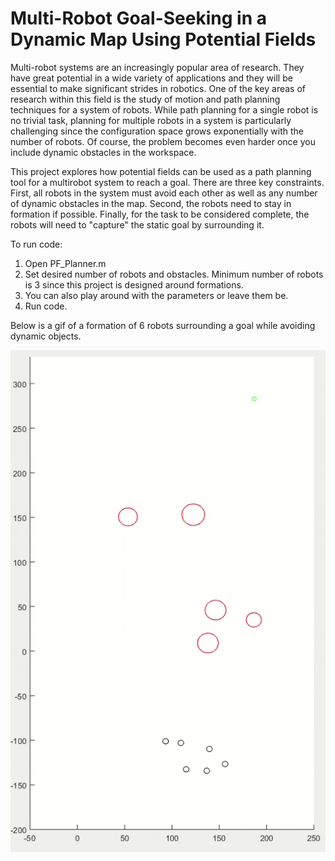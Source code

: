 # Multi-Robot Goal-Seeking in a Dynamic Map Using Potential Fields

  Multi-robot systems are an increasingly popular area of research. They have great potential in a wide variety of applications and they will be essential to make significant strides in robotics. One of the key areas of research within this field is the study of motion and
path planning techniques for a system of robots. While path planning for a single robot
is no trivial task, planning for multiple robots in a system is particularly challenging since
the configuration space grows exponentially with the number of robots. Of course, the
problem becomes even harder once you include dynamic obstacles in the workspace.

This project explores how potential fields can be used as a path planning tool for a multirobot system to reach a goal. There are three key constraints. First, all robots in the system must avoid each other as well as any number of dynamic obstacles in the map. Second, the
robots need to stay in formation if possible. Finally, for the task to be considered complete,
the robots will need to "capture" the static goal by surrounding it.

To run code:

1) Open PF_Planner.m
2) Set desired number of robots and obstacles. Minimum number of robots is 3 since this project
   is designed around formations.
3) You can also play around with the parameters or leave them be.
3) Run code.

Below is a gif of a formation of 6 robots surrounding a goal while avoiding dynamic objects.

![](Screenshots/MRS.gif)
